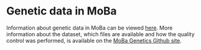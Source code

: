 # Genetic data in MoBa

Information about genetic data in MoBa can be viewed [here](https://www.fhi.no/en/ch/studies/moba/for-forskere-artikler/genetic-data-from-the-norwegian-mother-and-child-cohort-study-mobagenetics/). More information about the dataset, which files are available and how the quality control was performed, is available on the [MoBa Genetics Github site](https://github.com/folkehelseinstituttet/mobagen).
